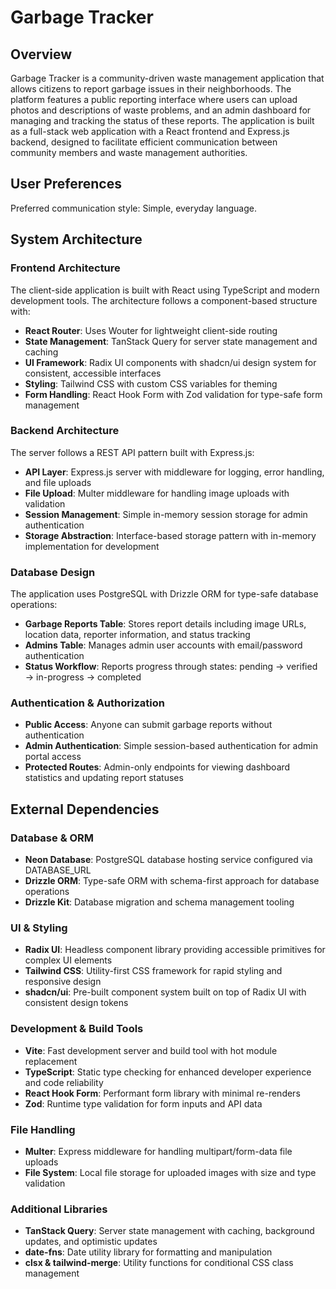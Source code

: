 # Garbage Tracker

## Overview

Garbage Tracker is a community-driven waste management application that allows citizens to report garbage issues in their neighborhoods. The platform features a public reporting interface where users can upload photos and descriptions of waste problems, and an admin dashboard for managing and tracking the status of these reports. The application is built as a full-stack web application with a React frontend and Express.js backend, designed to facilitate efficient communication between community members and waste management authorities.

## User Preferences

Preferred communication style: Simple, everyday language.

## System Architecture

### Frontend Architecture
The client-side application is built with React using TypeScript and modern development tools. The architecture follows a component-based structure with:
- **React Router**: Uses Wouter for lightweight client-side routing
- **State Management**: TanStack Query for server state management and caching
- **UI Framework**: Radix UI components with shadcn/ui design system for consistent, accessible interfaces
- **Styling**: Tailwind CSS with custom CSS variables for theming
- **Form Handling**: React Hook Form with Zod validation for type-safe form management

### Backend Architecture
The server follows a REST API pattern built with Express.js:
- **API Layer**: Express.js server with middleware for logging, error handling, and file uploads
- **File Upload**: Multer middleware for handling image uploads with validation
- **Session Management**: Simple in-memory session storage for admin authentication
- **Storage Abstraction**: Interface-based storage pattern with in-memory implementation for development

### Database Design
The application uses PostgreSQL with Drizzle ORM for type-safe database operations:
- **Garbage Reports Table**: Stores report details including image URLs, location data, reporter information, and status tracking
- **Admins Table**: Manages admin user accounts with email/password authentication
- **Status Workflow**: Reports progress through states: pending → verified → in-progress → completed

### Authentication & Authorization
- **Public Access**: Anyone can submit garbage reports without authentication
- **Admin Authentication**: Simple session-based authentication for admin portal access
- **Protected Routes**: Admin-only endpoints for viewing dashboard statistics and updating report statuses

## External Dependencies

### Database & ORM
- **Neon Database**: PostgreSQL database hosting service configured via DATABASE_URL
- **Drizzle ORM**: Type-safe ORM with schema-first approach for database operations
- **Drizzle Kit**: Database migration and schema management tooling

### UI & Styling
- **Radix UI**: Headless component library providing accessible primitives for complex UI elements
- **Tailwind CSS**: Utility-first CSS framework for rapid styling and responsive design
- **shadcn/ui**: Pre-built component system built on top of Radix UI with consistent design tokens

### Development & Build Tools
- **Vite**: Fast development server and build tool with hot module replacement
- **TypeScript**: Static type checking for enhanced developer experience and code reliability
- **React Hook Form**: Performant form library with minimal re-renders
- **Zod**: Runtime type validation for form inputs and API data

### File Handling
- **Multer**: Express middleware for handling multipart/form-data file uploads
- **File System**: Local file storage for uploaded images with size and type validation

### Additional Libraries
- **TanStack Query**: Server state management with caching, background updates, and optimistic updates
- **date-fns**: Date utility library for formatting and manipulation
- **clsx & tailwind-merge**: Utility functions for conditional CSS class management